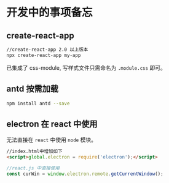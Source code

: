 # 开发中的事项备忘

## create-react-app

```sh
//create-react-app 2.0 以上版本
npx create-react-app my-app
```

已集成了 css-module, 写样式文件只需命名为 `.module.css` 即可。

## antd 按需加载

```sh
npm install antd --save
```

## electron 在 react 中使用

无法直接在 `react` 中使用 `node` 模块。

```html
//index.html中增加如下
<script>global.electron = require('electron');</script>
```

```js
//react.js 中直接使用
const curWin = window.electron.remote.getCurrentWindow();
```